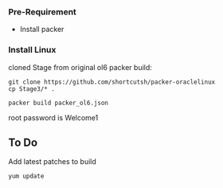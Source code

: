 ### Pre-Requirement 
 - Install packer

### Install Linux

cloned Stage from original ol6 packer build:

```
git clone https://github.com/shortcutsh/packer-oraclelinux
cp Stage3/* .
```

```
packer build packer_ol6.json
```

root password is Welcome1

## To Do
Add latest patches to build
```
yum update
```
